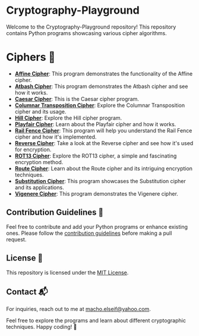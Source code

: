 # Cryptography-Playground

Welcome to the Cryptography-Playground repository! This repository contains Python programs showcasing various cipher algorithms.


# Ciphers  🔐

- [**Affine Cipher**](affine-cipher/): This program demonstrates the functionality of the Affine cipher.
- [**Atbash Cipher**](atbash-cipher/): This program demonstrates the Atbash cipher and see how it works.
- [**Caesar Cipher**](caesar-cipher/): This is the Caesar cipher program.
- [**Columnar Transposition Cipher**](col-transposition-cipher/): Explore the Columnar Transposition cipher and its usage.
- [**Hill Cipher**](hill-cipher/): Explore the Hill cipher program.
- [**Playfair Cipher**](playfair-cipher/): Learn about the Playfair cipher and how it works.
- [**Rail Fence Cipher**](rail-fence-cipher/): This program will help you understand the Rail Fence cipher and how it's implemented.
- [**Reverse Cipher**](reverse-cipher): Take a look at the Reverse cipher and see how it's used for encryption.
- [**ROT13 Cipher**](rot13-cipher/): Explore the ROT13 cipher, a simple and fascinating encryption method.
- [**Route Cipher**](route-cipher/): Learn about the Route cipher and its intriguing encryption techniques.
- [**Substitution Cipher**](substitution-cipher/): This program showcases the Substitution cipher and its applications.
- [**Vigenere Cipher**](vigenere-cipher/): This program demonstrates the Vigenere cipher.


## Contribution Guidelines 🌟

Feel free to contribute and add your Python programs or enhance existing ones. Please follow the [contribution guidelines](CONTRIBUTING.md) before making a pull request.


## License 📝

This repository is licensed under the [MIT License](LICENSE).

## Contact 📬

For inquiries, reach out to me at macho.elseif@yahoo.com.

Feel free to explore the programs and learn about different cryptographic techniques. Happy coding! 🔐